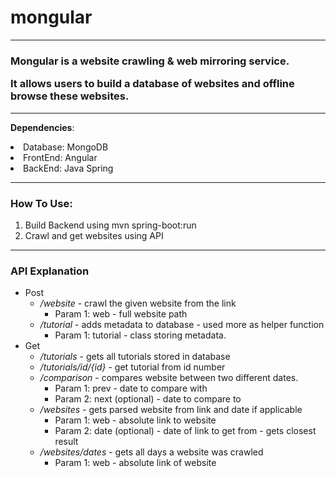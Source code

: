 # mongular
___

<h3>Mongular is a website crawling & web mirroring service.

It allows users to build a database of websites and offline browse these websites. </h3> 

---


**Dependencies**: 
<li>Database: MongoDB</li>
<li>FrontEnd: Angular</li>
<li>BackEnd: Java Spring</li>

___
<h3>
How To Use: 
</h3>

1. Build Backend using mvn spring-boot:run
2. Crawl and get websites using API

---
<h3>
API Explanation
</h3>

* Post
  * */website* - crawl the given website from the link
    * Param 1: web - full website path
  * */tutorial* - adds metadata to database - used more as helper function
    * Param 1: tutorial - class storing metadata. 
* Get
  * */tutorials* - gets all tutorials stored in database
  * */tutorials/id/{id}* - get tutorial from id number
  * */comparison*  - compares website between two different dates.
    * Param 1: prev - date to compare with
    * Param 2: next (optional) - date to compare to
  * */websites* - gets parsed website from link and date if applicable
    * Param 1: web - absolute link to website
    * Param 2: date (optional) - date of link to get from - gets closest result
  * */websites/dates* - gets all days a website was crawled
    * Param 1: web - absolute link of website



